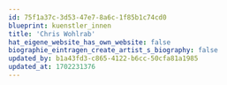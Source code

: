 ```yaml
---
id: 75f1a37c-3d53-47e7-8a6c-1f85b1c74cd0
blueprint: kuenstler_innen
title: 'Chris Wohlrab'
hat_eigene_website_has_own_website: false
biographie_eintragen_create_artist_s_biography: false
updated_by: b1a43fd3-c865-4122-b6cc-50cfa81a1985
updated_at: 1702231376
---
```

